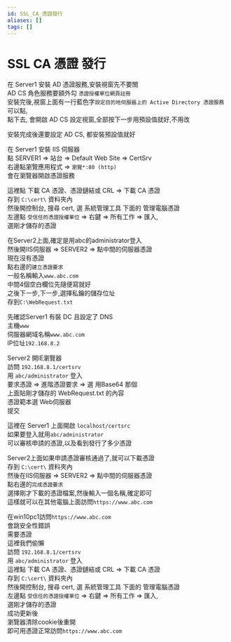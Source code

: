 ```yaml
---
id: SSL_CA_憑證發行
aliases: []
tags: []
---
```


# SSL CA 憑證 發行

在 Server1 安裝 AD 憑證服務,安裝視窗先不要關  
AD CS 角色服務要額外勾 `憑證授權單位網頁註冊`  
安裝完後,視窗上面有一行藍色字`設定目的地伺服器上的 Active Directory 憑證服務`可以點,  
點下去, 會開啟 AD CS 設定視窗,全部按下一步用預設值就好,不用改

安裝完成後還要設定 AD CS, 都安裝預設值就好

在 Server1 安裝 IIS 伺服器  
點 SERVER1 => 站台 => Default Web Site => CertSrv  
右邊點瀏覽應用程式 => `瀏覽*:80 (http)`  
會在瀏覽器開啟憑證服務

這裡點 下載 CA 憑證、憑證鏈結或 CRL => 下載 CA 憑證  
存到 `C:\cert\` 資料夾內  
然後開控制台, 搜尋 cert, 選 系統管理工具 下面的 管理電腦憑證  
左邊點 `受信任的憑證授權單位` => 右鍵 => 所有工作 => 匯入,  
選剛才儲存的憑證

在Server2上面,確定是用abc的administrator登入  
然後開IIS伺服器 => SERVER2 => 點中間的伺服器憑證  
現在沒有憑證  
點右邊的`建立憑證要求`  
一般名稱輸入`www.abc.com`  
中間4個空白欄位先隨便寫就好  
之後下一步,下一步,選擇私鑰的儲存位址  
存到`C:\WebRequest.txt`

先確認Server1 有裝 DC 且設定了 DNS  
主機`www`  
伺服器網域名稱`www.abc.com`  
IP位址`192.168.8.2`

Server2 開IE瀏覽器  
訪問 `192.168.8.1/certsrv`  
用 `abc/administrator` 登入  
要求憑證 => 進階憑證要求 => 選 用Base64 那個  
上面貼剛才儲存的 WebRequest.txt 的內容  
憑證範本選 Web伺服器  
提交

這裡在 Server1 上面開啟 `localhost/certsrc`  
如果要登入就用`abc/administrator`  
可以審核申請的憑證,以及看到發行了多少憑證

Server2上面如果申請憑證審核通過了,就可以下載憑證  
存到 `C:\cert\` 資料夾內  
然後在IIS伺服器 => SERVER2 => 點中間的伺服器憑證  
點右邊的`完成憑證要求`  
選擇剛才下載的憑證檔案,然後輸入一個名稱,確定即可  
這樣就可以在其他電腦上面訪問`https://www.abc.com`

在win10pc1訪問`https://www.abc.com`  
會跳安全性錯誤  
需要憑證  
這裡我們偷懶  
訪問 `192.168.8.1/certsrv`  
用 `abc/administrator` 登入  
這裡點 下載 CA 憑證、憑證鏈結或 CRL => 下載 CA 憑證  
存到 `C:\cert\` 資料夾內  
然後開控制台, 搜尋 cert, 選 系統管理工具 下面的 管理電腦憑證  
左邊點 `受信任的憑證授權單位` => 右鍵 => 所有工作 => 匯入,  
選剛才儲存的憑證  
成功更新後  
瀏覽器清除cookie後重開  
即可用憑證正常訪問`https://www.abc.com`
